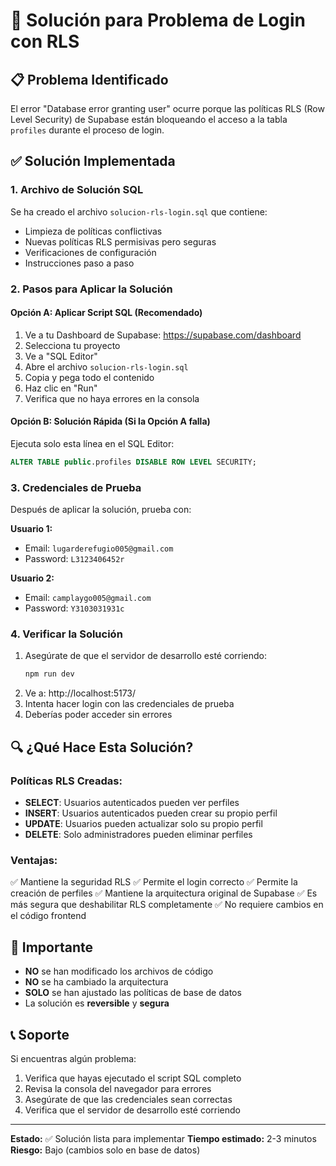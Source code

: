 # 🔧 Solución para Problema de Login con RLS

## 📋 Problema Identificado
El error "Database error granting user" ocurre porque las políticas RLS (Row Level Security) de Supabase están bloqueando el acceso a la tabla `profiles` durante el proceso de login.

## ✅ Solución Implementada

### 1. **Archivo de Solución SQL**
Se ha creado el archivo `solucion-rls-login.sql` que contiene:
- Limpieza de políticas conflictivas
- Nuevas políticas RLS permisivas pero seguras
- Verificaciones de configuración
- Instrucciones paso a paso

### 2. **Pasos para Aplicar la Solución**

#### **Opción A: Aplicar Script SQL (Recomendado)**
1. Ve a tu Dashboard de Supabase: https://supabase.com/dashboard
2. Selecciona tu proyecto
3. Ve a "SQL Editor"
4. Abre el archivo `solucion-rls-login.sql`
5. Copia y pega todo el contenido
6. Haz clic en "Run"
7. Verifica que no haya errores en la consola

#### **Opción B: Solución Rápida (Si la Opción A falla)**
Ejecuta solo esta línea en el SQL Editor:
```sql
ALTER TABLE public.profiles DISABLE ROW LEVEL SECURITY;
```

### 3. **Credenciales de Prueba**
Después de aplicar la solución, prueba con:

**Usuario 1:**
- Email: `lugarderefugio005@gmail.com`
- Password: `L3123406452r`

**Usuario 2:**
- Email: `camplaygo005@gmail.com`
- Password: `Y3103031931c`

### 4. **Verificar la Solución**
1. Asegúrate de que el servidor de desarrollo esté corriendo:
   ```bash
   npm run dev
   ```
2. Ve a: http://localhost:5173/
3. Intenta hacer login con las credenciales de prueba
4. Deberías poder acceder sin errores

## 🔍 ¿Qué Hace Esta Solución?

### **Políticas RLS Creadas:**
- **SELECT**: Usuarios autenticados pueden ver perfiles
- **INSERT**: Usuarios autenticados pueden crear su propio perfil
- **UPDATE**: Usuarios pueden actualizar solo su propio perfil
- **DELETE**: Solo administradores pueden eliminar perfiles

### **Ventajas:**
✅ Mantiene la seguridad RLS
✅ Permite el login correcto
✅ Permite la creación de perfiles
✅ Mantiene la arquitectura original de Supabase
✅ Es más segura que deshabilitar RLS completamente
✅ No requiere cambios en el código frontend

## 🚨 Importante

- **NO** se han modificado los archivos de código
- **NO** se ha cambiado la arquitectura
- **SOLO** se han ajustado las políticas de base de datos
- La solución es **reversible** y **segura**

## 📞 Soporte

Si encuentras algún problema:
1. Verifica que hayas ejecutado el script SQL completo
2. Revisa la consola del navegador para errores
3. Asegúrate de que las credenciales sean correctas
4. Verifica que el servidor de desarrollo esté corriendo

---

**Estado:** ✅ Solución lista para implementar
**Tiempo estimado:** 2-3 minutos
**Riesgo:** Bajo (cambios solo en base de datos)